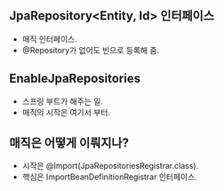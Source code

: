 
## JpaRepository<Entity, Id> 인터페이스
 - 매직 인터페이스.
 - @Repository가 없어도 빈으로 등록해 줌.

## EnableJpaRepositories 
 - 스프링 부트가 해주는 일.
 - 매직의 시작은 여기서 부터.

## 매직은 어떻게 이뤄지나?
 - 시작은 @Import(JpaRepositoriesRegistrar.class).
 - 핵심은 ImportBeanDefinitionRegistrar 인터페이스.